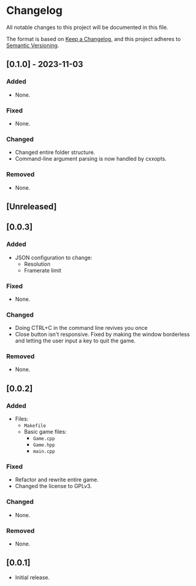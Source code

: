 # Changelog

All notable changes to this project will be documented in this file.

The format is based on [Keep a Changelog](https://keepachangelog.com/),
and this project adheres to [Semantic Versioning](https://semver.org/).

## \[0.1.0\] - 2023-11-03

### Added

  - None.

### Fixed

  - None.

### Changed

  - Changed entire folder structure.
  - Command-line argument parsing is now handled by cxxopts.

### Removed

  - None.


## \[Unreleased\]

## \[0.0.3\]

### Added

- JSON configuration to change:
  - Resolution
  - Framerate limit

### Fixed

  - None.

### Changed

  - Doing CTRL+C in the command line revives you once
  - Close button isn't responsive. Fixed by making the window borderless and letting the user input a key to quit the game.

### Removed

  - None.

## \[0.0.2\]

### Added

- Files:
  - `Makefile`
  - Basic game files:
    - `Game.cpp`
    - `Game.hpp`
    - `main.cpp`

### Fixed

- Refactor and rewrite entire game.
- Changed the license to GPLv3.

### Changed

  - None.

### Removed

  - None.


## \[0.0.1\]

- Initial release.
